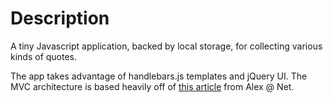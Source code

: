 # Description

A tiny Javascript application, backed by local storage, for collecting various kinds of quotes.

The app takes advantage of handlebars.js templates and jQuery UI. The MVC architecture is based heavily off of [this article](http://www.alexatnet.com/content/model-view-controller-mvc-javascript) from Alex @ Net.